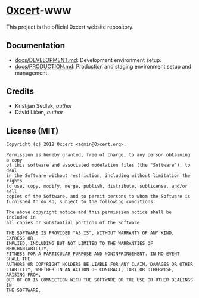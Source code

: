 # [0xcert](https://0xcert.org)-www

This project is the official 0xcert website repository.

## Documentation

* [docs/DEVELOPMENT.md](docs/DEVELOPMENT.md): Development environment setup.
* [docs/PRODUCTION.md](docs/PRODUCTION.md): Production and staging environment setup and management.

## Credits

* Kristijan Sedlak, *author*
* David Ličen, *author*

## License (MIT)

```
Copyright (c) 2018 0xcert <admin@0xcert.org>.

Permission is hereby granted, free of charge, to any person obtaining a copy
of this software and associated modelation files (the "Software"), to deal
in the Software without restriction, including without limitation the rights
to use, copy, modify, merge, publish, distribute, sublicense, and/or sell
copies of the Software, and to permit persons to whom the Software is
furnished to do so, subject to the following conditions:

The above copyright notice and this permission notice shall be included in
all copies or substantial portions of the Software.

THE SOFTWARE IS PROVIDED "AS IS", WITHOUT WARRANTY OF ANY KIND, EXPRESS OR
IMPLIED, INCLUDING BUT NOT LIMITED TO THE WARRANTIES OF MERCHANTABILITY,
FITNESS FOR A PARTICULAR PURPOSE AND NONINFRINGEMENT. IN NO EVENT SHALL THE
AUTHORS OR COPYRIGHT HOLDERS BE LIABLE FOR ANY CLAIM, DAMAGES OR OTHER
LIABILITY, WHETHER IN AN ACTION OF CONTRACT, TORT OR OTHERWISE, ARISING FROM,
OUT OF OR IN CONNECTION WITH THE SOFTWARE OR THE USE OR OTHER DEALINGS IN
THE SOFTWARE.
```

